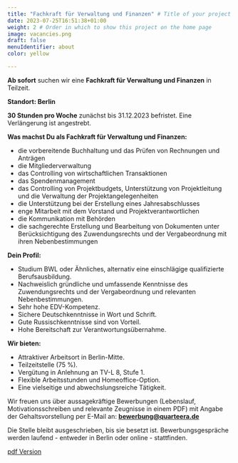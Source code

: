 ```yaml
---
title: "Fachkraft für Verwaltung und Finanzen" # Title of your project
date: 2023-07-25T16:51:38+01:00
weight: 2 # Order in which to show this project on the home page
image: vacancies.png
draft: false
menuIdentifier: about
color: yellow

---
```

**Ab sofort** suchen wir eine **Fachkraft für Verwaltung und Finanzen** in Teilzeit. 

**Standort: Berlin**

**30 Stunden pro Woche** zunächst bis 31.12.2023 befristet. 
Eine Verlängerung ist angestrebt.



**Was machst Du als Fachkraft für Verwaltung und Finanzen:**

- die vorbereitende Buchhaltung und das Prüfen von Rechnungen und Anträgen
- die Mitgliederverwaltung
- das Controlling von wirtschaftlichen Transaktionen
- das Spendenmanagement
- das Controlling von Projektbudgets, Unterstützung von Projektleitung und die Verwaltung der Projektangelegenheiten
- die Unterstützung bei der Erstellung eines Jahresabschlusses
- enge Mitarbeit mit dem Vorstand und Projektverantwortlichen
- die Kommunikation mit Behörden
- die sachgerechte Erstellung und Bearbeitung von Dokumenten unter Berücksichtigung des Zuwendungsrechts und der Vergabeordnung mit ihren Nebenbestimmungen

**Dein Profil:**

- Studium BWL oder Ähnliches, alternativ eine einschlägige qualifizierte Berufsausbildung.
- Nachweislich gründliche und umfassende Kenntnisse des Zuwendungsrechts und der Vergabeordnung und relevanten Nebenbestimmungen.
- Sehr hohe EDV-Kompetenz.
- Sichere Deutschkenntnisse in Wort und Schrift.
- Gute Russischkenntnisse sind von Vorteil.
- Hohe Bereitschaft zur Verantwortungsübernahme.

**Wir bieten:**

- Attraktiver Arbeitsort in Berlin-Mitte.
- Teilzeitstelle (75 %).
- Vergütung in Anlehnung an TV-L 8, Stufe 1.
- Flexible Arbeitsstunden und Homeoffice-Option.
- Eine vielseitige und abwechslungsreiche Tätigkeit.


Wir freuen uns über aussagekräftige Bewerbungen  (Lebenslauf, Motivationsschreiben und relevante Zeugnisse in einem PDF) mit Angabe der Gehaltsvorstellung per E-Mail an: **bewerbung@quarteera.de**

Die Stelle bleibt ausgeschrieben, bis sie besetzt ist. Bewerbungsgespräche werden laufend - entweder in Berlin oder online - stattfinden.

[pdf Version](https://quarteera.de/files/stelle/Fachkraft_Verwaltung_Finanzen.pdf)